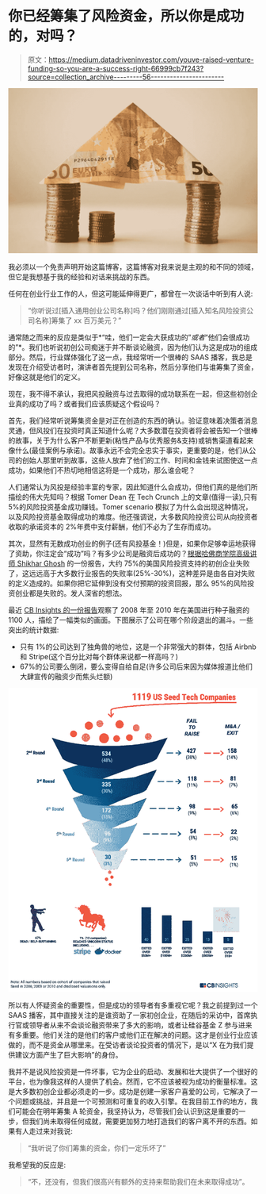 # 你已经筹集了风险资金，所以你是成功的，对吗？

> 原文：<https://medium.datadriveninvestor.com/youve-raised-venture-funding-so-you-are-a-success-right-66999cb7f243?source=collection_archive---------56----------------------->

![](img/9563d1f1f5221f1dd0a1b29dc7d0fba7.png)

我必须以一个免责声明开始这篇博客，这篇博客对我来说是主观的和不同的领域，但它是我想基于我的经验和对话来挑战的东西。

任何在创业行业工作的人，但这可能延伸得更广，都曾在一次谈话中听到有人说:

> “你听说过[插入通用创业公司名称]吗？他们刚刚通过[插入知名风险投资公司名称]筹集了 xx 百万美元？”

通常随之而来的反应是类似于*“哇，他们一定会大获成功的”*或者*“他们会很成功的”*。我们也听说初创公司痴迷于并不断谈论融资，因为他们认为这是成功的组成部分。然后，行业媒体强化了这一点，我经常听一个很棒的 SAAS 播客，我总是发现在介绍受访者时，演讲者首先提到公司名称，然后分享他们与谁筹集了资金，好像这就是他们的定义。

现在，我不得不承认，我把风投融资与过去取得的成功联系在一起，但这些初创企业真的成功了吗？或者我们应该质疑这个假设吗？

首先，我们经常听说筹集资金是对正在创造的东西的确认。验证意味着决策者消息灵通，但风投们在投资时真正知道什么呢？大多数潜在投资者将会被告知一个很棒的故事，关于为什么客户不断更新(粘性产品与优秀服务&支持)或销售渠道看起来像什么(最佳案例与承诺)。故事永远不会完全忠实于事实，更重要的是，他们从公司的创始人那里听到故事，这些人放弃了他们的工作、时间和金钱来试图使这一点成功，如果他们不热切地相信这将是一个成功，那么谁会呢？

人们通常认为风投是经验丰富的专家，因此知道什么会成功，但他们真的是他们所描绘的伟大先知吗？根据 Tomer Dean 在 Tech Crunch 上的文章(值得一读),只有 5%的风险投资基金成功赚钱。Tomer scenario 模拟了为什么会出现这种情况，以及风险投资基金取得成功的难度。他还强调说，大多数风险投资公司从向投资者收取的承诺资本的 2%年费中支付薪酬，他们不必为了生存而成功。

其次，显然有无数成功创业的例子(还有风投基金！)但是，如果你足够幸运地获得了资助，你注定会“成功”吗？有多少公司是融资后成功的？[根据哈佛商学院高级讲师 Shikhar Ghosh](https://www.inc.com/john-mcdermott/report-3-out-of-4-venture-backed-start-ups-fail.html) 的一份报告，大约 75%的美国风险投资支持的初创企业失败了，这远远高于大多数行业报告的失败率(25%-30%)，这种差异是由各自对失败的定义造成的。如果你把它延伸到没有交付预期的投资回报，那么 95%的风险投资创业都是失败的。发人深省的想法。

最近 [CB Insights 的一份报告](https://techcrunch.com/2017/06/01/the-meeting-that-showed-me-the-truth-about-vcs/)观察了 2008 年至 2010 年在美国进行种子融资的 1100 人，描绘了一幅类似的画面。下图展示了公司在哪个阶段退出的漏斗。一些突出的统计数据:

*   只有 1%的公司达到了独角兽的地位，这是一个非常强大的群体，包括 Airbnb 和 Stripe(这个百分比对每个群体来说都一样高吗？)
*   67%的公司要么倒闭，要么变得自给自足(许多公司后来因为媒体报道比他们大肆宣传的融资少而焦头烂额)

![](img/53b5bef1ad58edc528e7e4bbd37bc0cf.png)

所以有人怀疑资金的重要性，但是成功的领导者有多重视它呢？我之前提到过一个 SAAS 播客，其中直接关注的是谁资助了一家初创企业，在随后的采访中，首席执行官或领导者从来不会谈论融资带来了多大的影响，或者让硅谷基金 Z 参与进来有多重要。他们关注的是他们的客户或他们正在解决的问题。这才是创业行业应该做的，而不是资金从哪里来。在受访者谈论投资者的情况下，是以“X 在为我们提供建议方面产生了巨大影响”的身份。

我并不是说风险投资是一件坏事，它为企业的启动、发展和壮大提供了一个很好的平台，也为像我这样的人提供了机会。然而，它不应该被视为成功的衡量标准。这是大多数初创企业都必须走的一步。成功是创建一家客户喜爱的公司，它解决了一个问题或挑战，并且是一个可预测和可重复的收入引擎。在我目前工作的地方，我们可能会在明年筹集 A 轮资金，我坚持认为，尽管我们会认识到这是重要的一步，但我们尚未取得任何成就，需要更加努力地打造我们的客户离不开的东西。如果有人走过来对我说:

> “我听说了你们筹集的资金，你们一定乐坏了”

我希望我的反应是:

> “不，还没有，但我们很高兴有额外的支持来帮助我们在未来取得成功”。